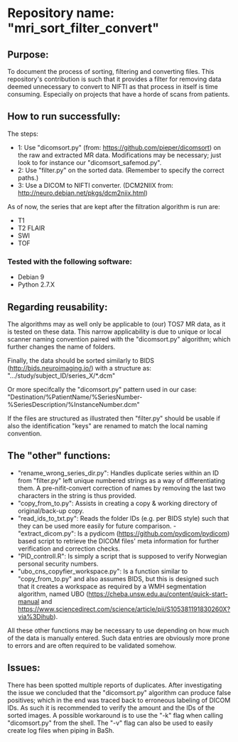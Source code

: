 # Repository name: "mri_sort_filter_convert"

## Purpose:
To document the process of sorting, filtering and converting files.
This repository's contribution is such that it provides a filter for removing data deemed unnecessary to convert to NIFTI as that process in itself is time consuming. Especially on projects that have a horde of scans from patients.

## How to run successfully:
The steps:
- 1: Use "dicomsort.py" (from: https://github.com/pieper/dicomsort) on the raw and extracted MR data. Modifications may be necessary; just look to for instance our "dicomsort_safemod.py".
- 2: Use "filter.py" on the sorted data. (Remember to specify the correct paths.)
- 3: Use a DICOM to NIFTI converter. (DCM2NIIX from: http://neuro.debian.net/pkgs/dcm2niix.html)

As of now, the series that are kept after the filtration algorithm is run are:
- T1
- T2 FLAIR
- SWI
- TOF

### Tested with the following software:
- Debian 9
- Python 2.7.X

## Regarding reusability:
The algorithms may as well only be applicable to (our) TOS7 MR data, as it is tested on these data. This narrow applicability is due to unique or local scanner naming convention paired with the "dicomsort.py" algorithm; which further changes the name of folders.

Finally, the data should be sorted similarly to BIDS (http://bids.neuroimaging.io/) with a structure as:
".../study/subject_ID/series_X/*.dcm"

Or more specifcally the "dicomsort.py" pattern used in our case:
"Destination/%PatientName/%SeriesNumber-%SeriesDescription/%InstanceNumber.dcm"

If the files are structured as illustrated then "filter.py" should be usable if also the identification "keys" are renamed to match the local naming convention.

## The "other" functions:
- "rename_wrong_series_dir.py": Handles duplicate series within an ID from "filter.py" left unique numbered strings as a way of differentiating them. A pre-nifit-convert correction of names by removing the last two characters in the string is thus provided. 
- "copy_from_to.py": Assists in creating a copy & working directory of original/back-up copy.
- "read_ids_to_txt.py": Reads the folder IDs (e.g. per BIDS style) such that they can be used more easily for future comparison. - "extract_dicom.py": Is a pydicom (https://github.com/pydicom/pydicom) based script to retrieve the DICOM files' meta information for further verification and correction checks.
- "PID_controll.R": Is simply a script that is supposed to verify Norwegian personal security numbers.
- "ubo_cns_copyfier_workspace.py": Is a function similar to "copy_from_to.py" and also assumes BIDS, but this is designed such that it creates a workspace as required by a WMH segmentation algorithm, named UBO (https://cheba.unsw.edu.au/content/quick-start-manual and https://www.sciencedirect.com/science/article/pii/S105381191830260X?via%3Dihub).

All these other functions may be necessary to use depending on how much of the data is manually entered. Such data entries are obviously more prone to errors and are often required to be validated somehow.

## Issues:
There has been spotted multiple reports of duplicates. After investigating the issue we concluded that the "dicomsort.py" algorithm can produce false positives; which in the end was traced back to erroneous labeling of DICOM IDs. As such it is recommended to verify the amount and the IDs of the sorted images.
A possible workaround is to use the "-k" flag when calling "dicomsort.py" from the shell.
The "-v" flag can also be used to easily create log files when piping in BaSh.


